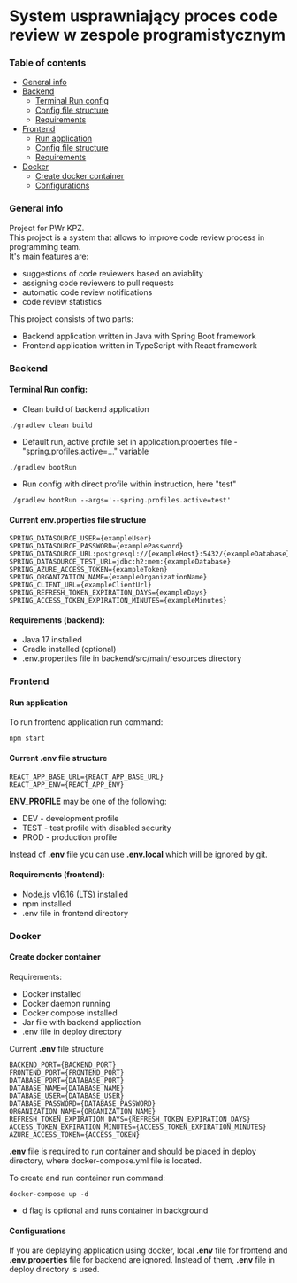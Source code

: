 # System usprawniający proces code review w zespole programistycznym

### Table of contents
* [General info](#general-info)
* [Backend](#backend)
    - [Terminal Run config](#terminal-run-config)
    - [Config file structure](#current-envproperties-file-structure)
    - [Requirements](#requirements-backend)
* [Frontend](#frontend)
    - [Run application](#run-application)
    - [Config file structure](#current-env-file-structure)
    - [Requirements](#requirements-frontend)
* [Docker](#docker)
    - [Create docker container](#create-docker-container)
    - [Configurations](#configurations)

### General info

Project for PWr KPZ.  
This project is a system that allows to improve code review process in programming team.  
It's main features are:
- suggestions of code reviewers based on aviablity
- assigning code reviewers to pull requests
- automatic code review notifications
- code review statistics

This project consists of two parts:
- Backend application written in Java with Spring Boot framework
- Frontend application written in TypeScript with React framework

### Backend

#### Terminal Run config:
- Clean build of backend application
```
./gradlew clean build
```
- Default run, active profile set in application.properties file - "spring.profiles.active=..." variable
```
./gradlew bootRun
```
- Run config with direct profile within instruction, here "test"
```
./gradlew bootRun --args='--spring.profiles.active=test'
```

#### Current env.properties file structure
```
SPRING_DATASOURCE_USER={exampleUser}
SPRING_DATASOURCE_PASSWORD={examplePassword}
SPRING_DATASOURCE_URL:postgresql://{exampleHost}:5432/{exampleDatabase}
SPRING_DATASOURCE_TEST_URL=jdbc:h2:mem:{exampleDatabase}
SPRING_AZURE_ACCESS_TOKEN={exampleToken}
SPRING_ORGANIZATION_NAME={exampleOrganizationName}
SPRING_CLIENT_URL={exampleClientUrl}
SPRING_REFRESH_TOKEN_EXPIRATION_DAYS={exampleDays}
SPRING_ACCESS_TOKEN_EXPIRATION_MINUTES={exampleMinutes}
```

#### Requirements (backend):
- Java 17 installed
- Gradle installed (optional)
- .env.properties file in backend/src/main/resources directory

### Frontend

#### Run application
To run frontend application run command:
```shell
npm start
```

#### Current .env file structure
```
REACT_APP_BASE_URL={REACT_APP_BASE_URL}
REACT_APP_ENV={REACT_APP_ENV}
```

__ENV_PROFILE__ may be one of the following:
- DEV - development profile 
- TEST - test profile with disabled security
- PROD - production profile

Instead of __.env__ file you can use __.env.local__ which will be ignored by git.

#### Requirements (frontend):
- Node.js v16.16 (LTS) installed
- npm installed
- .env file in frontend directory

### Docker

#### Create docker container
Requirements:
- Docker installed
- Docker daemon running
- Docker compose installed
- Jar file with backend application
- .env file in deploy directory

Current __.env__ file structure
```shell
BACKEND_PORT={BACKEND_PORT}
FRONTEND_PORT={FRONTEND_PORT}
DATABASE_PORT={DATABASE_PORT}
DATABASE_NAME={DATABASE_NAME}
DATABASE_USER={DATABASE_USER}
DATABASE_PASSWORD={DATABASE_PASSWORD}
ORGANIZATION_NAME={ORGANIZATION_NAME}
REFRESH_TOKEN_EXPIRATION_DAYS={REFRESH_TOKEN_EXPIRATION_DAYS}
ACCESS_TOKEN_EXPIRATION_MINUTES={ACCESS_TOKEN_EXPIRATION_MINUTES}
AZURE_ACCESS_TOKEN={ACCESS_TOKEN}
```

__.env__ file is required to run container and should be placed in deploy directory, where docker-compose.yml file is located.

To create and run container run command:
```shell
docker-compose up -d
```
- d flag is optional and runs container in background

#### Configurations
If you are deplaying application using docker, local __.env__ file for frontend and __.env.properties__ file for backend are ignored. Instead of them, __.env__ file in deploy directory is used.